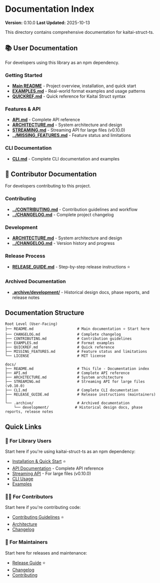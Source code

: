 # Documentation Index

**Version:** 0.10.0
**Last Updated:** 2025-10-13

This directory contains comprehensive documentation for kaitai-struct-ts.

## 📚 User Documentation

For developers using this library as an npm dependency.

### Getting Started

- **[Main README](../README.md)** - Project overview, installation, and quick start
- **[EXAMPLES.md](../EXAMPLES.md)** - Real-world format examples and usage patterns
- **[QUICKREF.md](../QUICKREF.md)** - Quick reference for Kaitai Struct syntax

### Features & API

- **[API.md](./API.md)** - Complete API reference
- **[ARCHITECTURE.md](./ARCHITECTURE.md)** - System architecture and design
- **[STREAMING.md](./STREAMING.md)** - Streaming API for large files (v0.10.0)
- **[../MISSING_FEATURES.md](../MISSING_FEATURES.md)** - Feature status and limitations

### CLI Documentation

- **[CLI.md](./CLI.md)** - Complete CLI documentation and examples

## 🔧 Contributor Documentation

For developers contributing to this project.

### Contributing

- **[../CONTRIBUTING.md](../CONTRIBUTING.md)** - Contribution guidelines and workflow
- **[../CHANGELOG.md](../CHANGELOG.md)** - Complete project changelog

### Development

- **[ARCHITECTURE.md](./ARCHITECTURE.md)** - System architecture and design
- **[../CHANGELOG.md](../CHANGELOG.md)** - Version history and progress

### Release Process

- **[RELEASE_GUIDE.md](./RELEASE_GUIDE.md)** - Step-by-step release instructions ⭐

### Archived Documentation

- **[.archive/development/](./.archive/development/)** - Historical design docs, phase reports, and release notes

## Documentation Structure

```
Root Level (User-Facing)
├── README.md                    # Main documentation ⭐ Start here
├── CHANGELOG.md                 # Complete changelog
├── CONTRIBUTING.md              # Contribution guidelines
├── EXAMPLES.md                  # Format examples
├── QUICKREF.md                  # Quick reference
├── MISSING_FEATURES.md          # Feature status and limitations
└── LICENSE                      # MIT license

docs/
├── README.md                    # This file - Documentation index
├── API.md                       # Complete API reference
├── ARCHITECTURE.md              # System architecture
├── STREAMING.md                 # Streaming API for large files (v0.10.0)
├── CLI.md                       # Complete CLI documentation
├── RELEASE_GUIDE.md             # Release instructions (maintainers)
│
└── .archive/                    # Archived documentation
    └── development/            # Historical design docs, phase reports, release notes
```

## Quick Links

### 👤 For Library Users

Start here if you're using kaitai-struct-ts as an npm dependency:

- [Installation & Quick Start](../README.md#installation) ⭐
- [API Documentation](./API.md) - Complete API reference
- [Streaming API](./STREAMING.md) - For large files (v0.10.0)
- [CLI Usage](./CLI.md)
- [Examples](../EXAMPLES.md)

### 👨‍💻 For Contributors

Start here if you're contributing code:

- [Contributing Guidelines](../CONTRIBUTING.md) ⭐
- [Architecture](./ARCHITECTURE.md)
- [Changelog](../CHANGELOG.md)

### 🔧 For Maintainers

Start here for releases and maintenance:

- [Release Guide](./RELEASE_GUIDE.md) ⭐
- [Changelog](../CHANGELOG.md)
- [Contributing](../CONTRIBUTING.md)

```

```
